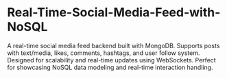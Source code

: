 # Real-Time-Social-Media-Feed-with-NoSQL
A real-time social media feed backend built with MongoDB. Supports posts with text/media, likes, comments, hashtags, and user follow system. Designed for scalability and real-time updates using WebSockets. Perfect for showcasing NoSQL data modeling and real-time interaction handling.
